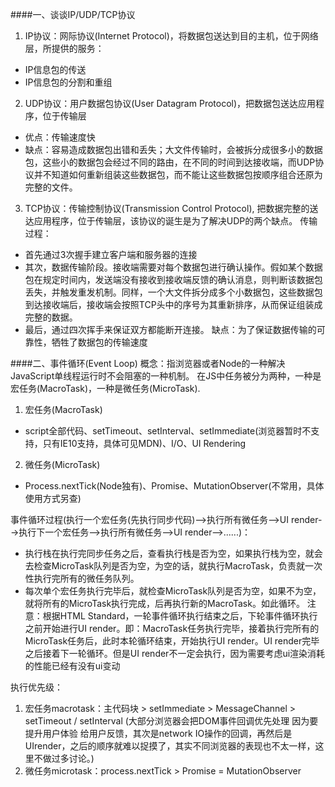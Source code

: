 ####一、谈谈IP/UDP/TCP协议
1. IP协议：网际协议(Internet Protocol)，将数据包送达到目的主机，位于网络层，所提供的服务：
  - IP信息包的传送
  - IP信息包的分割和重组
2. UDP协议：用户数据包协议(User Datagram Protocol)，把数据包送达应用程序，位于传输层
  - 优点：传输速度快
  - 缺点：容易造成数据包出错和丢失；大文件传输时，会被拆分成很多小的数据包，这些小的数据包会经过不同的路由，在不同的时间到达接收端，而UDP协议并不知道如何重新组装这些数据包，而不能让这些数据包按顺序组合还原为完整的文件。
3. TCP协议：传输控制协议(Transmission Control Protocol), 把数据完整的送达应用程序，位于传输层，该协议的诞生是为了解决UDP的两个缺点。
传输过程：
  - 首先通过3次握手建立客户端和服务器的连接
  - 其次，数据传输阶段。接收端需要对每个数据包进行确认操作。假如某个数据包在规定时间内，发送端没有接收到接收端反馈的确认消息，则判断该数据包丢失，并触发重发机制。同样，一个大文件拆分成多个小数据包，这些数据包到达接收端后，接收端会按照TCP头中的序号为其重新排序，从而保证组装成完整的数据。
  - 最后，通过四次挥手来保证双方都能断开连接。
缺点：为了保证数据传输的可靠性，牺牲了数据包的传输速度

####二、事件循环(Event Loop)
概念：指浏览器或者Node的一种解决JavaScript单线程运行时不会阻塞的一种机制。
在JS中任务被分为两种，一种是宏任务(MacroTask)，一种是微任务(MicroTask).
1. 宏任务(MacroTask)
  - script全部代码、setTimeout、setInterval、setImmediate(浏览器暂时不支持，只有IE10支持，具体可见MDN)、I/O、UI Rendering
2. 微任务(MicroTask)
  - Process.nextTick(Node独有)、Promise、MutationObserver(不常用，具体使用方式另查)

事件循环过程(执行一个宏任务(先执行同步代码)-->执行所有微任务-->UI render-->执行下一个宏任务-->执行所有微任务-->UI render-->......)：
  - 执行栈在执行完同步任务之后，查看执行栈是否为空，如果执行栈为空，就会去检查MicroTask队列是否为空，为空的话，就执行MacroTask，负责就一次性执行完所有的微任务队列。
  - 每次单个宏任务执行完毕后，就检查MicroTask队列是否为空，如果不为空，就将所有的MicroTask执行完成，后再执行新的MacroTask。如此循环。
注意：根据HTML Standard，一轮事件循环执行结束之后，下轮事件循环执行之前开始进行UI render。即：MacroTask任务执行完毕，接着执行完所有的MicroTask任务后，此时本轮循环结束，开始执行UI render。UI render完毕之后接着下一轮循环。但是UI render不一定会执行，因为需要考虑ui渲染消耗的性能已经有没有ui变动

执行优先级：
1. 宏任务macrotask：主代码块 > setImmediate > MessageChannel > setTimeout / setInterval (大部分浏览器会把DOM事件回调优先处理 因为要提升用户体验 给用户反馈，其次是network IO操作的回调，再然后是UIrender，之后的顺序就难以捉摸了，其实不同浏览器的表现也不太一样，这里不做过多讨论。)
2. 微任务microtask：process.nextTick > Promise = MutationObserver